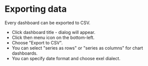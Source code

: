 # Exporting data

Every dashboard can be exported to CSV.
- Click dashboard title - dialog will appear.
- Click then menu icon on the bottom-left.
- Choose "Export to CSV".
- You can select "series as rows" or "series as columns" for chart dashboards.
- You can specify date format and choose exel dialect.

